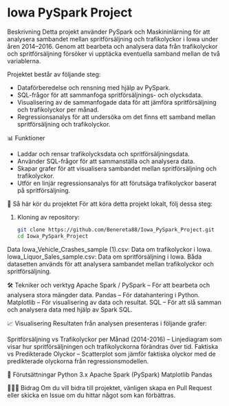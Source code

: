 # Iowa PySpark Project

Beskrivning
Detta projekt använder PySpark och Maskininlärning för att analysera sambandet mellan spritförsäljning och trafikolyckor i Iowa under åren 2014–2016. Genom att bearbeta och analysera data från trafikolyckor och spritförsäljning försöker vi upptäcka eventuella samband mellan de två variablerna.

Projektet består av följande steg:
- Dataförberedelse och rensning med hjälp av PySpark.
- SQL-frågor för att sammanfoga spritförsäljnings- och olycksdata.
- Visualisering av de sammanfogade data för att jämföra spritförsäljning och trafikolyckor per månad.
- Regressionsanalys för att undersöka om det finns ett samband mellan spritförsäljning och trafikolyckor.

📊 Funktioner
- Laddar och rensar trafikolycksdata och spritförsäljningsdata.
- Använder SQL-frågor för att sammanställa och analysera data.
- Skapar grafer för att visualisera sambandet mellan spritförsäljning och trafikolyckor.
- Utför en linjär regressionsanalys för att förutsäga trafikolyckor baserat på spritförsäljning.

🚀 Så här kör du projektet
För att köra detta projekt lokalt, följ dessa steg:

1. Kloning av repository:
   ```bash
   git clone https://github.com/Benereta88/Iowa_PySpark_Project.git
   cd Iowa_PySpark_Project

   
Data
Iowa_Vehicle_Crashes_sample (1).csv: Data om trafikolyckor i Iowa.
Iowa_Liquor_Sales_sample.csv: Data om spritförsäljning i Iowa.
Båda datasetten används för att analysera sambandet mellan trafikolyckor och spritförsäljning.


🛠 Tekniker och verktyg
Apache Spark / PySpark – För att bearbeta och analysera stora mängder data.
Pandas – För datahantering i Python.
Matplotlib – För visualisering av data och resultat.
SQL – För att slå samman och analysera data med hjälp av Spark SQL.

📈 Visualisering
Resultaten från analysen presenteras i följande grafer:

Spritförsäljning vs Trafikolyckor per Månad (2014-2016) – Linjediagram som visar hur spritförsäljningen och trafikolyckorna förändras över tid.
Faktiska vs Predikterade Olyckor – Scatterplot som jämför faktiska olyckor med de predikterade olyckorna från regressionsmodellen.


🔧 Förutsättningar
Python 3.x
Apache Spark (PySpark)
Matplotlib
Pandas

🧑‍🤝‍🧑 Bidrag
Om du vill bidra till projektet, vänligen skapa en Pull Request eller skicka en Issue om du hittar något som kan förbättras.
